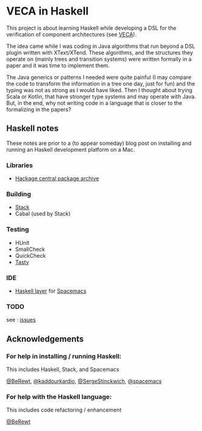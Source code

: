 # VECA in Haskell

This project is about learning Haskell while developing a DSL for the verification of component architectures (see [VECA](https://github.com/pascalpoizat/veca)).

The idea came while I was coding in Java algorithms that run beyond a DSL plugin written with XText/XTend. These algorithms, and the structures they operate on (mainly trees and transition systems) were written formally in a paper and it was time to implement them.

The Java generics or patterns I needed were quite painful (I may compare the code to transform the information in a tree one day, just for fun) and the typing was not as strong as I would have liked. Then I thought about trying Scala or Kotlin, that have stronger type systems and may operate with Java. But, in the end, why not writing code in a language that is closer to the formalizing in the papers?

## Haskell notes

These notes are prior to a (to appear someday) blog post on installing and running an Haskell development platform on a Mac.

### Libraries

- [Hackage central package archive](https://hackage.haskell.org)

### Building

- [Stack](https://haskellstack.org/)
- Cabal (used by Stack)

### Testing

- HUnit
- SmallCheck
- QuickCheck
- [Tasty](http://documentup.com/feuerbach/tasty)

### IDE

- [Haskell layer](https://github.com/syl20bnr/spacemacs/tree/master/layers/%2Blang/haskell) for [Spacemacs](http://spacemacs.org)

### TODO

see : [issues](https://github.com/pascalpoizat/vecahaskell/issues)

## Acknowledgements

### For help in installing / running Haskell:

This includes Haskell, Stack, and Spacemacs

[@BeRewt](https://twitter.com/BeRewt),
[@kaddourkardio](https://twitter.com/kaddourkardio), 
[@SergeStinckwich](https://twitter.com/SergeStinckwich),
[@spacemacs](https://twitter.com/spacemacs)

### For help with the Haskell language:

This includes code refactoring / enhancement

[@BeRewt](https://twitter.com/BeRewt)

